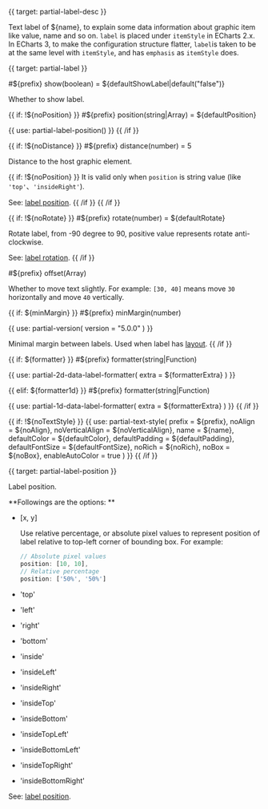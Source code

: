 
{{ target: partial-label-desc }}

Text label of ${name}, to explain some data information about graphic item like value, name and so on. `label` is placed under `itemStyle` in ECharts 2.x. In ECharts 3, to make the configuration structure flatter, `label`is taken to be at the same level with `itemStyle`, and has `emphasis` as `itemStyle` does.



{{ target: partial-label }}

#${prefix} show(boolean) = ${defaultShowLabel|default("false")}

<ExampleUIControlBoolean default="${defaultShowLabel|default(false)}" />

Whether to show label.

{{ if: !${noPosition} }}
#${prefix} position(string|Array) = ${defaultPosition}

<ExampleUIControlEnum options="top,left,right,bottom,inside,insideLeft,insideRight,insideTop,insideBottom,insideTopLeft,insideBottomLeft,insideTopRight,insideBottomRight,outside" />

{{ use: partial-label-position() }}
{{ /if }}

{{ if: !${noDistance} }}
#${prefix} distance(number) = 5

<ExampleUIControlNumber default="5" min="0" step="0.5" />

Distance to the host graphic element.

{{ if: !${noPosition} }}
It is valid only when `position` is string value (like `'top'`、`'insideRight'`).

See: [label position](${galleryEditorPath}doc-example/label-position).
{{ /if }}
{{ /if }}

{{ if: !${noRotate} }}
#${prefix} rotate(number) = ${defaultRotate}

<ExampleUIControlAngle default="${defaultRotate|default(0)}" min="-90" max="90" step="1" />

Rotate label, from -90 degree to 90, positive value represents rotate anti-clockwise.

See: [label rotation](${galleryEditorPath}bar-label-rotation).
{{ /if }}

#${prefix} offset(Array)

<ExampleUIControlVector dims="x,y" step="0.5" separate="true" />

Whether to move text slightly. For example: `[30, 40]` means move `30` horizontally and move `40` vertically.

{{ if: ${minMargin} }}
#${prefix} minMargin(number)

{{ use: partial-version(
    version = "5.0.0"
) }}

Minimal margin between labels. Used when label has [layout](~series.labelLayout).
{{ /if }}

{{ if: ${formatter} }}
#${prefix} formatter(string|Function)

{{ use: partial-2d-data-label-formatter(
    extra = ${formatterExtra}
) }}

{{ elif: ${formatter1d} }}
#${prefix} formatter(string|Function)

{{ use: partial-1d-data-label-formatter(
    extra = ${formatterExtra}
) }}
{{ /if }}

{{ if: !${noTextStyle} }}
{{ use: partial-text-style(
    prefix = ${prefix},
    noAlign = ${noAlign},
    noVerticalAlign = ${noVerticalAlign},
    name = ${name},
    defaultColor = ${defaultColor},
    defaultPadding = ${defaultPadding},
    defaultFontSize = ${defaultFontSize},
    noRich = ${noRich},
    noBox = ${noBox},
    enableAutoColor = true
) }}
{{ /if }}



{{ target: partial-label-position }}

Label position.

**Followings are the options: **

+ [x, y]

    Use relative percentage, or absolute pixel values to represent position of label relative to top-left corner of bounding box.
    For example:
    ```ts
    // Absolute pixel values
    position: [10, 10],
    // Relative percentage
    position: ['50%', '50%']
    ```

+ 'top'
+ 'left'
+ 'right'
+ 'bottom'
+ 'inside'
+ 'insideLeft'
+ 'insideRight'
+ 'insideTop'
+ 'insideBottom'
+ 'insideTopLeft'
+ 'insideBottomLeft'
+ 'insideTopRight'
+ 'insideBottomRight'

See: [label position](${galleryViewPath}doc-example/label-position).

